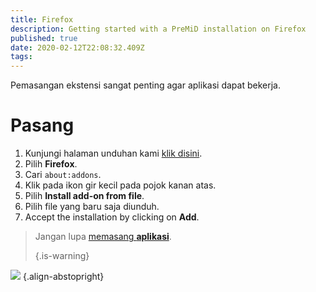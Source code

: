 ```yaml
---
title: Firefox
description: Getting started with a PreMiD installation on Firefox
published: true
date: 2020-02-12T22:08:32.409Z
tags:
---
```


Pemasangan ekstensi sangat penting agar aplikasi dapat bekerja.

# Pasang
1. Kunjungi halaman unduhan kami [klik disini](https://premid.app/downloads).
2. Pilih **Firefox**.
3. Cari `about:addons`.
4. Klik pada ikon gir kecil pada pojok kanan atas.
5. Pilih **Install add-on from file**.
6. Pilih file yang baru saja diunduh.
7. Accept the installation by clicking on **Add**.

> Jangan lupa [memasang **aplikasi**](/install). 
> 
> {.is-warning}

![](https://img.icons8.com/color/2x/firefox.png) {.align-abstopright}